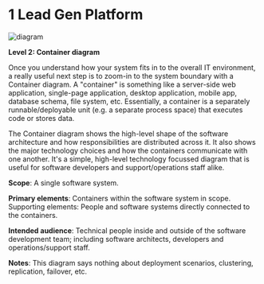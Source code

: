 # 1 Lead Gen Platform

![diagram](https://www.plantuml.com/plantuml/svg/0/fLHDJnin4BqZyH-cELH12icbfvuA8IeW0X4R2Zr5izv9ujOVAzkRWAh-zuwzsML3Kt5e3Xjv_3ppvlcDl_Y0BbHQ7Hzza4QegY1OXr3wpwEHm-rm9SEwoYjFJbWJo8IXi7g4XPDeDgeggz7uq-bCeGaFqvkHma0-S6WnPZHAGsvOfkJ7HpTdt-yUvel7g_dbucRoTN9xqJ-9yHavRqs_pCK0UlK25PoZ-IdD2iQL3rQJw_7c6OZT2kmImfeWPzG0jimHokPaZ04AOIiJ_B37DR8N7qWl9i-XJvxpJ4urIWK-XMFYEQUIt9sBvwTIEEljCi3aMQpHh0YeU-1jIft7d5DkTkbGKyiyQzDdmJhoW4erl0K74j48v8FMQGpI6i3SLg5janCtZGmWE3GUHOJnYeBe4ZbdK87kfIyJcwlK38M6JEy4VXqV0V_QU-blaO6FbCDPMIefKlt8zWTk4D0Ka9Kkqfj-6yVm1IcvOKg9FvicI04xIoHqQ3NaiarhdZ-Ae4GM4L_B9ERxR7mPwMGrVXRn1sXvuMHPb-DxgHGcMyoStSXY9_116ilA9DrGoV02mRuA31k9yOnqi6KfScUtRFK3_7IaDxMvL8bPhFk46bcXVGgWf9Q12l1Lxfc23Vz1ITVrTdy5RQIW0zoAFDuF1ipHKwHpJmhhvD248HDhqjYnOvnfSBIIdfsLpDSnuW3MwDVS1bPCnOJTHO1mLCGbgjgRv3qek-eOSfyQbZ8ExkpgtouBNPUrGhuZMDG8uJgxknrTpkSpu0gfUbsV-wyhft7Fo1H-DyC-2J2TpnggBRGUumTF2VB4ZrbCdFs5IsBV4tBAZx1rVDSy4ZQUkRuu7tVXSS1gMpUpqzrDExKyJT6sdRsg-XtSxzXr1AOND4rr0smnxNRD9-rtm_fjD0fNlyXxwiLE6V65O-bL_mC0)

**Level 2: Container diagram**

Once you understand how your system fits in to the overall IT environment, a really useful next step is to zoom-in to the system boundary with a Container diagram. A "container" is something like a server-side web application, single-page application, desktop application, mobile app, database schema, file system, etc. Essentially, a container is a separately runnable/deployable unit (e.g. a separate process space) that executes code or stores data.

The Container diagram shows the high-level shape of the software architecture and how responsibilities are distributed across it. It also shows the major technology choices and how the containers communicate with one another. It's a simple, high-level technology focussed diagram that is useful for software developers and support/operations staff alike.

**Scope**: A single software system.

**Primary elements**: Containers within the software system in scope.
Supporting elements: People and software systems directly connected to the containers.

**Intended audience**: Technical people inside and outside of the software development team; including software architects, developers and operations/support staff.

**Notes**: This diagram says nothing about deployment scenarios, clustering, replication, failover, etc.